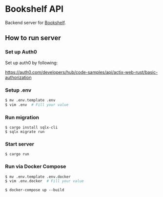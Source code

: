 # Bookshelf API

Backend server for [Bookshelf](https://github.com/hiterm/bookshelf).

## How to run server

### Set up Auth0

Set up auth0 by following:

https://auth0.com/developers/hub/code-samples/api/actix-web-rust/basic-authorization

### Setup .env

```sh
$ mv .env.template .env
$ vim .env  # Fill your value
```

### Run migration

```
$ cargo install sqlx-cli
$ sqlx migrate run
```

### Start server

```
$ cargo run
```

### Run via Docker Compose

```sh
$ mv .env.template .env.docker
$ vim .env.docker  # Fill your value
```

```
$ docker-compose up --build
```
